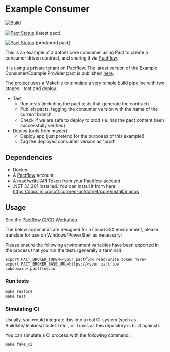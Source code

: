 # Example Consumer

[![Build](https://github.com/pactflow/example-consumer-dotnet/actions/workflows/build.yml/badge.svg)](https://github.com/pactflow/example-consumer-dotnet/actions/workflows/build.yml)

[![Pact Status](https://testdemo.pactflow.io/pacts/provider/pactflow-example-provider-dotnet/consumer/pactflow-example-consumer-dotnet/latest/badge.svg?label=provider)](https://testdemo.pactflow.io/pacts/provider/pactflow-example-provider-dotnet/consumer/pactflow-example-consumer-dotnet/latest) (latest pact)

[![Pact Status](https://testdemo.pactflow.io/matrix/provider/pactflow-example-provider-dotnet/latest/prod/consumer/pactflow-example-consumer-dotnet/latest/prod/badge.svg?label=provider)](https://testdemo.pactflow.io/pacts/provider/pactflow-example-provider-dotnet/consumer/pactflow-example-consumer-dotnet/latest/prod) (prod/prod pact)

This is an example of a dotnet core consumer using Pact to create a consumer driven contract, and sharing it via [Pactflow](https://pactflow.io).

It is using a private tenant on Pactflow. The latest version of the Example Consumer/Example Provider pact is published [here](https://testdemo.pactflow.io/pacts/provider/pactflow-example-provider-dotnet/consumer/pactflow-pactflow-example-consumer-dotnet/latest).

The project uses a Makefile to simulate a very simple build pipeline with two stages - test and deploy.

* Test
  * Run tests (including the pact tests that generate the contract)
  * Publish pacts, tagging the consumer version with the name of the current branch
  * Check if we are safe to deploy to prod (ie. has the pact content been successfully verified)
* Deploy (only from master)
  * Deploy app (just pretend for the purposes of this example!)
  * Tag the deployed consumer version as 'prod'

## Dependencies

* Docker
* A [Pactflow](https://pactflow.io) account
* A [read/write API Token](https://docs.pactflow.io/#configuring-your-api-token) from your Pactflow account
* .NET 3.1.201 installed. You can install it from here: https://docs.microsoft.com/en-us/dotnet/core/install/macos

## Usage

See the [Pactflow CI/CD Workshop](https://github.com/pactflow/ci-cd-workshop).

The below commands are designed for a Linux/OSX environment, please translate for use on Windows/PowerShell as necessary:

Please ensure the following environment variables have been exported in the process that you run the tests (generally a terminal):

```
export PACT_BROKER_TOKEN=<your pactflow read/write token here>
export PACT_BROKER_BASE_URL=https://<your pactflow subdomain>.pactflow.io
```

### Run tests

```
make restore
make test
```

### Simulating CI

Usually, you would integrate this into a real CI system (such as Buildkite/Jenkins/CircleCI etc., or Travis as this repository is built against).

You can simulate a CI process with the following command:

```
make fake_ci
```
